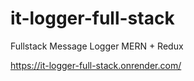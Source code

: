 # it-logger-full-stack
Fullstack Message Logger MERN + Redux

https://it-logger-full-stack.onrender.com/
